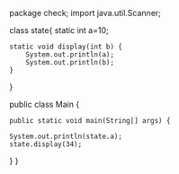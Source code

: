 package check;
import java.util.Scanner;

class state{
	static int  a=10;
	
	
	static void display(int b) {
		System.out.println(a);
		System.out.println(b);
	}
}
	




 
public class Main {

	public static void main(String[] args) {
	
	System.out.println(state.a);
	state.display(34);
	

}
}
